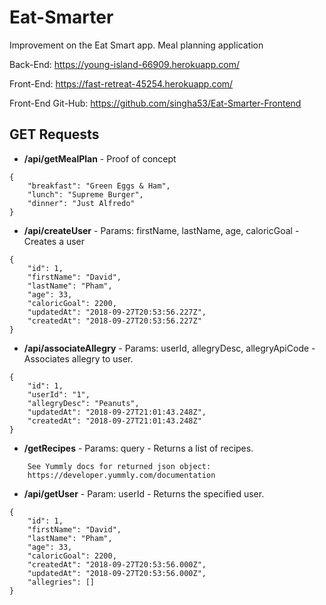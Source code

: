 # Eat-Smarter

Improvement on the Eat Smart app.
Meal planning application

Back-End: https://young-island-66909.herokuapp.com/

Front-End: https://fast-retreat-45254.herokuapp.com/

Front-End Git-Hub: https://github.com/singha53/Eat-Smarter-Frontend

## GET Requests

- **/api/getMealPlan** - Proof of concept

```
{
    "breakfast": "Green Eggs & Ham",
    "lunch": "Supreme Burger",
    "dinner": "Just Alfredo"
}
```

- **/api/createUser** - Params: firstName, lastName, age, caloricGoal - Creates a user

```
{
    "id": 1,
    "firstName": "David",
    "lastName": "Pham",
    "age": 33,
    "caloricGoal": 2200,
    "updatedAt": "2018-09-27T20:53:56.227Z",
    "createdAt": "2018-09-27T20:53:56.227Z"
}
```

- **/api/associateAllegry** - Params: userId, allegryDesc, allegryApiCode - Associates allegry to user.

```
{
    "id": 1,
    "userId": "1",
    "allegryDesc": "Peanuts",
    "updatedAt": "2018-09-27T21:01:43.248Z",
    "createdAt": "2018-09-27T21:01:43.248Z"
}
```

- **/getRecipes** - Params: query - Returns a list of recipes.

```
    See Yummly docs for returned json object:
    https://developer.yummly.com/documentation
```

- **/api/getUser** - Param: userId - Returns the specified user.

```
{
    "id": 1,
    "firstName": "David",
    "lastName": "Pham",
    "age": 33,
    "caloricGoal": 2200,
    "createdAt": "2018-09-27T20:53:56.000Z",
    "updatedAt": "2018-09-27T20:53:56.000Z",
    "allegries": []
}
```
